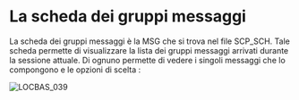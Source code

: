 # La scheda dei gruppi messaggi
La scheda dei gruppi messaggi è la MSG che si trova nel file SCP_SCH. Tale scheda permette di visualizzare la lista dei gruppi messaggi arrivati durante la sessione attuale. Di ognuno permette di vedere i singoli messaggi che lo compongono e le opzioni di scelta : 

![LOCBAS_039](https://doc.smeup.com/immagini/MBDOC_SCH-MSG/LOCBAS_039.png)